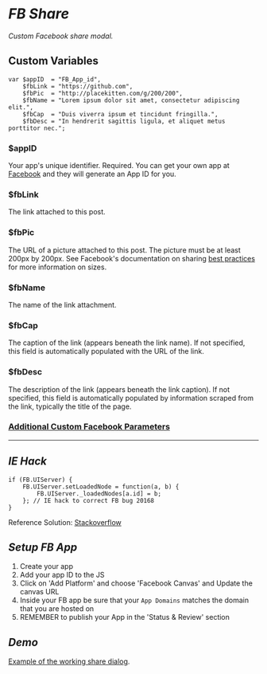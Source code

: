# _FB Share_

_Custom Facebook share modal._

## Custom Variables

    var $appID  = "FB_App_id",  
        $fbLink = "https://github.com",  
        $fbPic  = "http://placekitten.com/g/200/200",  
        $fbName = "Lorem ipsum dolor sit amet, consectetur adipiscing elit.",  
        $fbCap  = "Duis viverra ipsum et tincidunt fringilla.",  
        $fbDesc = "In hendrerit sagittis ligula, et aliquet metus porttitor nec.";

### $appID
 Your app's unique identifier. Required. You can get your own app at [Facebook](https://developers.facebook.com/) and they will generate an App ID for you.

### $fbLink
 The link attached to this post.

### $fbPic 
The URL of a picture attached to this post. The picture must be at least 200px by 200px. See Facebook's documentation on sharing [best practices](https://developers.facebook.com/docs/sharing/best-practices#images) for more information on sizes.

### $fbName
The name of the link attachment.

### $fbCap
The caption of the link (appears beneath the link name). If not specified, this field is automatically populated with the URL of the link.

### $fbDesc 
The description of the link (appears beneath the link caption). If not specified, this field is automatically populated by information scraped from the link, typically the title of the page.

### [Additional Custom Facebook Parameters](https://developers.facebook.com/docs/sharing/reference/feed-dialog/v2.1)

---------------------------------------

## _IE Hack_
    if (FB.UIServer) {  
        FB.UIServer.setLoadedNode = function(a, b) {  
            FB.UIServer._loadedNodes[a.id] = b;  
        }; // IE hack to correct FB bug 20168  
    }

Reference Solution: [Stackoverflow](http://stackoverflow.com/questions/7447729/error-in-ie-with-facebook-share-and-doesnt-close-window)

## _Setup FB App_
1. Create your app
2. Add your app ID to the JS
3. Click on 'Add Platform' and choose 'Facebook Canvas' and Update the canvas URL 
4. Inside your FB app be sure that your `App Domains` matches the domain that you are hosted on
5. REMEMBER to publish your App in the 'Status & Review' section 

## _Demo_ 
[Example of the working share dialog](http://zkm.tw/1tIKo5F). 